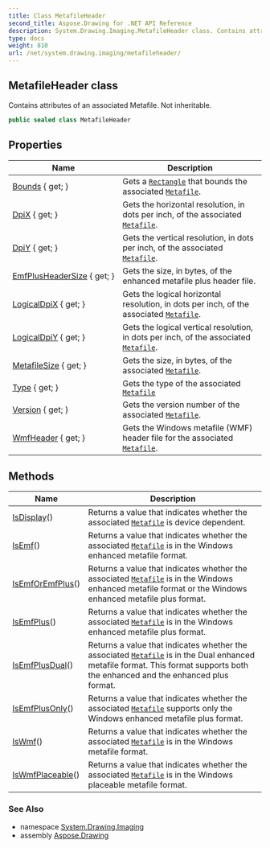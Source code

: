 ```yaml
---
title: Class MetafileHeader
second_title: Aspose.Drawing for .NET API Reference
description: System.Drawing.Imaging.MetafileHeader class. Contains attributes of an associated Metafile. Not inheritable
type: docs
weight: 810
url: /net/system.drawing.imaging/metafileheader/
---
```

## MetafileHeader class

Contains attributes of an associated Metafile. Not inheritable.

```csharp
public sealed class MetafileHeader
```

## Properties

| Name | Description |
| --- | --- |
| [Bounds](../../system.drawing.imaging/metafileheader/bounds/) { get; } | Gets a [`Rectangle`](../../system.drawing/rectangle/) that bounds the associated [`Metafile`](../metafile/). |
| [DpiX](../../system.drawing.imaging/metafileheader/dpix/) { get; } | Gets the horizontal resolution, in dots per inch, of the associated [`Metafile`](../metafile/). |
| [DpiY](../../system.drawing.imaging/metafileheader/dpiy/) { get; } | Gets the vertical resolution, in dots per inch, of the associated [`Metafile`](../metafile/). |
| [EmfPlusHeaderSize](../../system.drawing.imaging/metafileheader/emfplusheadersize/) { get; } | Gets the size, in bytes, of the enhanced metafile plus header file. |
| [LogicalDpiX](../../system.drawing.imaging/metafileheader/logicaldpix/) { get; } | Gets the logical horizontal resolution, in dots per inch, of the associated [`Metafile`](../metafile/). |
| [LogicalDpiY](../../system.drawing.imaging/metafileheader/logicaldpiy/) { get; } | Gets the logical vertical resolution, in dots per inch, of the associated [`Metafile`](../metafile/). |
| [MetafileSize](../../system.drawing.imaging/metafileheader/metafilesize/) { get; } | Gets the size, in bytes, of the associated [`Metafile`](../metafile/). |
| [Type](../../system.drawing.imaging/metafileheader/type/) { get; } | Gets the type of the associated [`Metafile`](../metafile/) |
| [Version](../../system.drawing.imaging/metafileheader/version/) { get; } | Gets the version number of the associated [`Metafile`](../metafile/). |
| [WmfHeader](../../system.drawing.imaging/metafileheader/wmfheader/) { get; } | Gets the Windows metafile (WMF) header file for the associated [`Metafile`](../metafile/). |

## Methods

| Name | Description |
| --- | --- |
| [IsDisplay](../../system.drawing.imaging/metafileheader/isdisplay/)() | Returns a value that indicates whether the associated [`Metafile`](../metafile/) is device dependent. |
| [IsEmf](../../system.drawing.imaging/metafileheader/isemf/)() | Returns a value that indicates whether the associated [`Metafile`](../metafile/) is in the Windows enhanced metafile format. |
| [IsEmfOrEmfPlus](../../system.drawing.imaging/metafileheader/isemforemfplus/)() | Returns a value that indicates whether the associated [`Metafile`](../metafile/) is in the Windows enhanced metafile format or the Windows enhanced metafile plus format. |
| [IsEmfPlus](../../system.drawing.imaging/metafileheader/isemfplus/)() | Returns a value that indicates whether the associated [`Metafile`](../metafile/) is in the Windows enhanced metafile plus format. |
| [IsEmfPlusDual](../../system.drawing.imaging/metafileheader/isemfplusdual/)() | Returns a value that indicates whether the associated [`Metafile`](../metafile/) is in the Dual enhanced metafile format. This format supports both the enhanced and the enhanced plus format. |
| [IsEmfPlusOnly](../../system.drawing.imaging/metafileheader/isemfplusonly/)() | Returns a value that indicates whether the associated [`Metafile`](../metafile/) supports only the Windows enhanced metafile plus format. |
| [IsWmf](../../system.drawing.imaging/metafileheader/iswmf/)() | Returns a value that indicates whether the associated [`Metafile`](../metafile/) is in the Windows metafile format. |
| [IsWmfPlaceable](../../system.drawing.imaging/metafileheader/iswmfplaceable/)() | Returns a value that indicates whether the associated [`Metafile`](../metafile/) is in the Windows placeable metafile format. |

### See Also

* namespace [System.Drawing.Imaging](../../system.drawing.imaging/)
* assembly [Aspose.Drawing](../../)


